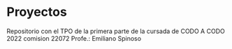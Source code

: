 # Proyectos
Repositorio con el TPO de la primera parte de la cursada de CODO A CODO 2022 comision 22072
Profe.: Emiliano Spinoso
